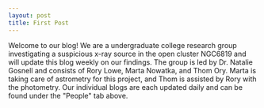 ```yaml
---
layout: post
title: First Post
---
```


Welcome to our blog! We are a undergraduate college research group investigating a suspicious x-ray source in the open cluster NGC6819 and will update this blog weekly on our findings. The group is led by Dr. Natalie Gosnell and consists of Rory Lowe, Marta Nowatka, and Thom Ory. Marta is taking care of astrometry for this project, and Thom is assisted by Rory with the photometry. Our individual blogs are each updated daily and can be found under the "People" tab above. 
